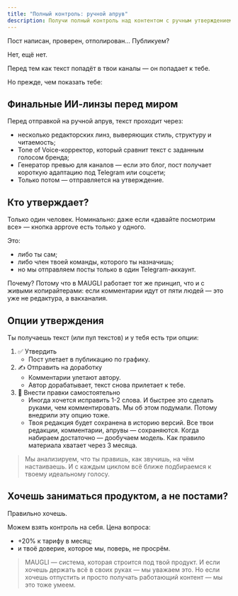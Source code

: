 ```yaml
---
title: "Полный контроль: ручной апрув"
description: Получи полный контроль над контентом с ручным утверждением перед публикацией. Проверяй, запрашивай доработки или вноси правки напрямую, гарантируя идеальное соответствие голосу бренда
---
```

Пост написан, проверен, отполирован… Публикуем?

Нет, ещё нет.

Перед тем как текст попадёт в твои каналы — он попадает к тебе.

Но прежде, чем показать тебе:

## Финальные ИИ-линзы перед миром

Перед отправкой на ручной апрув, текст проходит через:

- несколько редакторских линз, выверяющих стиль, структуру и читаемость;
- Tone of Voice-корректор, который сравнит текст с заданным голосом бренда;
- Генератор превью для каналов — если это блог, пост получает короткую адаптацию под Telegram или соцсети;
- Только потом — отправляется на утверждение.

## Кто утверждает?

Только один человек. Номинально: даже если «давайте посмотрим все» — кнопка approve есть только у одного.

Это:

- либо ты сам;
- либо член твоей команды, которого ты назначишь;
- но мы отправляем посты только в один Telegram-аккаунт.

Почему? Потому что в MAUGLI работает тот же принцип, что и с живыми копирайтерами: если комментарии идут от пяти людей — это уже не редактура, а вакханалия.

## Опции утверждения

Ты получаешь текст (или пул текстов) и у тебя есть три опции:

1. ✅ Утвердить
   - Пост улетает в публикацию по графику.
2. ✍️ Отправить на доработку
   - Комментарии улетают автору.
   - Автор дорабатывает, текст снова прилетает к тебе.
3. 🧠 Внести правки самостоятельно
   - Иногда хочется исправить 1-2 слова. И быстрее это сделать руками, чем комментировать. Мы об этом подумали. Потому внедрили эту опцию тоже.
   - Твоя редакция будет сохранена в историю версий. Все твои редакции, комментарии, апрувы — сохраняются. Когда набираем достаточно — дообучаем модель. Как правило материала хватает через 3 месяца.

> Мы анализируем, что ты правишь, как звучишь, на чём настаиваешь. И с каждым циклом всё ближе подбираемся к твоему идеальному голосу.

## Хочешь заниматься продуктом, а не постами?

Правильно хочешь.

Можем взять контроль на себя. Цена вопроса:

- +20% к тарифу в месяц;
- и твоё доверие, которое мы, поверь, не просрём.

> MAUGLI — система, которая строится под твой продукт. И если хочешь держать всё в своих руках — мы уважаем это. Но если хочешь отпустить и просто получать работающий контент — мы это тоже умеем.